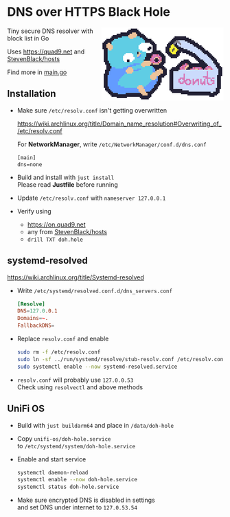 # DNS over HTTPS Black Hole

<img align="right" src="gopher.png" />

Tiny secure DNS resolver with block list in Go

Uses https://quad9.net and [StevenBlack/hosts](https://raw.githubusercontent.com/StevenBlack/hosts/master/hosts)

Find more in [main.go](https://github.com/makinori/doh-hole/blob/main/main.go)

## Installation

-   Make sure `/etc/resolv.conf` isn't getting overwritten

    https://wiki.archlinux.org/title/Domain_name_resolution#Overwriting_of_/etc/resolv.conf

    For **NetworkManager**, write `/etc/NetworkManager/conf.d/dns.conf`

    ```
    [main]
    dns=none
    ```

-   Build and install with `just install`<br/>
    Please read **Justfile** before running

-   Update `/etc/resolv.conf` with `nameserver 127.0.0.1`

-   Verify using

    -   https://on.quad9.net
    -   any from [StevenBlack/hosts](https://raw.githubusercontent.com/StevenBlack/hosts/master/hosts)
    -   `drill TXT doh.hole`

## systemd-resolved

https://wiki.archlinux.org/title/Systemd-resolved

-   Write `/etc/systemd/resolved.conf.d/dns_servers.conf`

    ```conf
    [Resolve]
    DNS=127.0.0.1
    Domains=~.
    FallbackDNS=
    ```

-   Replace `resolv.conf` and enable

    ```bash
    sudo rm -f /etc/resolv.conf
    sudo ln -sf ../run/systemd/resolve/stub-resolv.conf /etc/resolv.conf
    sudo systemctl enable --now systemd-resolved.service
    ```

-   `resolv.conf` will probably use `127.0.0.53`<br/>
    Check using `resolvectl` and above methods

## UniFi OS

-   Build with `just buildarm64` and place in `/data/doh-hole`

-   Copy `unifi-os/doh-hole.service`<br/>
    to `/etc/systemd/system/doh-hole.service`

-   Enable and start service

    ```bash
    systemctl daemon-reload
    systemctl enable --now doh-hole.service
    systemctl status doh-hole.service
    ```

-   Make sure encrypted DNS is disabled in settings<br/>
    and set DNS under internet to `127.0.53.54`
